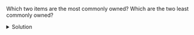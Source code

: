 Which two items are the most commonly owned? Which are the two least commonly owned?

<details>
  <summary>
    Solution
  </summary>

  Select <code>Sort by: count</code>. The most commonly owned items are mobile phone and radio, the least commonly owned are cars and computers.

  </details>
  
